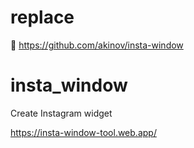 # replace

🔀 https://github.com/akinov/insta-window

# insta_window

Create Instagram widget

https://insta-window-tool.web.app/


